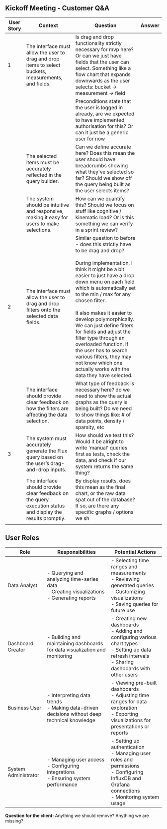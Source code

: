 ## Kickoff Meeting - Customer Q&A

| User Story | Context                                                                                                     | Question                                                                                                                                                                                                                                                                                                                                                                                                                                                                                                                                    | Answer |
| ---------- | ----------------------------------------------------------------------------------------------------------- | ------------------------------------------------------------------------------------------------------------------------------------------------------------------------------------------------------------------------------------------------------------------------------------------------------------------------------------------------------------------------------------------------------------------------------------------------------------------------------------------------------------------------------------------- | ------ |
| 1          | The interface must allow the user to drag and drop items to select buckets, measurements, and fields.       | Is drag and drop functionality strictly necessary for mvp here? Or can we just have fields that the user can select. Something like a flow chart that expands downwards as the user selects: bucket -> measurement -> field                                                                                                                                                                                                                                                                                                                 |        |
|            |                                                                                                             | Preconditions state that the user is logged in already, are we expected to have implemented authorisation for this? Or can it just be a generic user for now                                                                                                                                                                                                                                                                                                                                                                                |        |
|            | The selected items must be accurately reflected in the query builder.                                       | Can we define accurate here? Does this mean the user should have breadcrumbs showing what they've selected so far? Should we show off the query being built as the user selects items?                                                                                                                                                                                                                                                                                                                                                      |        |
|            | The system should be intuitive and responsive, making it easy for users to make selections.​                | How can we quantify this? Should we focus on stuff like cognitive / kinematic load? Or is this something we can verify in a sprint review?                                                                                                                                                                                                                                                                                                                                                                                                  |        |
| 2          | The interface must allow the user to drag and drop filters onto the selected data fields.                   | Similar question to before - does this strictly have to be drag and drop?<br><br>During implementation, I think it might be a bit easier to just have a drop down menu on each field which is automatically set to the min / max for any chosen filter.<br><br>It also makes it easier to develop polymorphically. We can just define filters for fields and adjust the filter type through an overloaded function. If the user has to search various filters, they may not know which one actually works with the data they have selected. |        |
|            | The interface should provide clear feedback on how the filters are affecting the data selection.​           | What type of feedback is necessary here? do we need to show the actual graphs as the query is being built? Do we need to show things like: # of data points, density / sparsity, etc                                                                                                                                                                                                                                                                                                                                                        |        |
| 3          | The system must accurately generate the Flux query based on the user’s drag-and-drop inputs.​               | How should we test this? Would it be alright to write 'manual' queries first as tests, check the data, and check if our system returns the same thing?                                                                                                                                                                                                                                                                                                                                                                                      |        |
|            | The interface should provide clear feedback on the query execution status and display the results promptly. | By display results, does this mean as the final chart, or the raw data spat out of the database? If so, are there any specific graphs / options we sh                                                                                                                                                                                                                                                                                                                                                                                       |        |
|            |                                                                                                             |                                                                                                                                                                                                                                                                                                                                                                                                                                                                                                                                             |        |

## User Roles

| Role | Responsibilities | Potential Actions |
|------|------------------|-------------------|
| Data Analyst | - Querying and analyzing time-series data<br>- Creating visualizations<br>- Generating reports | - Selecting time ranges and measurements<br>- Reviewing generated queries<br>- Customizing visualizations<br>- Saving queries for future use |
| Dashboard Creator | - Building and maintaining dashboards for data visualization and monitoring | - Creating new dashboards<br>- Adding and configuring various chart types<br>- Setting up data refresh intervals<br>- Sharing dashboards with other users |
| Business User | - Interpreting data trends<br>- Making data-driven decisions without deep technical knowledge | - Viewing pre-built dashboards<br>- Adjusting time ranges for data exploration<br>- Exporting visualizations for presentations or reports |
| System Administrator | - Managing user access<br>- Configuring integrations<br>- Ensuring system performance | - Setting up authentication<br>- Managing user roles and permissions<br>- Configuring InfluxDB and Grafana connections<br>- Monitoring system usage |

**Question for the client:** Anything we should remove? Anything we are missing?
